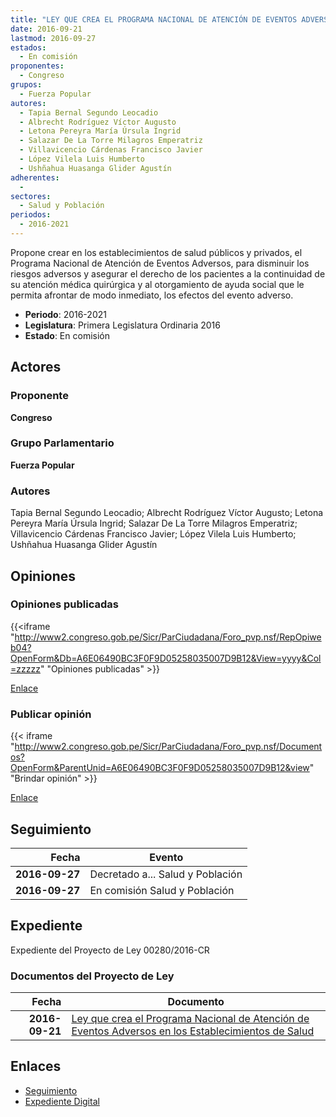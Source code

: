```yaml
---
title: "LEY QUE CREA EL PROGRAMA NACIONAL DE ATENCIÓN DE EVENTOS ADVERSOS EN LOS ESTABLECIMIENTOS DE SALUD"
date: 2016-09-21
lastmod: 2016-09-27
estados: 
  - En comisión
proponentes: 
  - Congreso
grupos: 
  - Fuerza Popular
autores: 
  - Tapia Bernal Segundo Leocadio
  - Albrecht Rodríguez Víctor Augusto
  - Letona Pereyra María Úrsula Ingrid
  - Salazar De La Torre Milagros Emperatriz
  - Villavicencio Cárdenas Francisco Javier
  - López Vilela Luis Humberto
  - Ushñahua Huasanga Glider Agustín
adherentes: 
  - 
sectores: 
  - Salud y Población
periodos: 
  - 2016-2021
---
```


Propone crear en los establecimientos de salud públicos y privados, el Programa Nacional de Atención de Eventos Adversos, para disminuir los riesgos adversos y asegurar el derecho de los pacientes a la continuidad de su atención médica quirúrgica y al otorgamiento de ayuda social que le permita afrontar de modo inmediato, los efectos del evento adverso.

- **Periodo**: 2016-2021
- **Legislatura**: Primera Legislatura Ordinaria 2016
- **Estado**: En comisión

## Actores

### Proponente

**Congreso**

### Grupo Parlamentario

**Fuerza Popular**

### Autores

Tapia Bernal Segundo Leocadio; Albrecht Rodríguez Víctor Augusto; Letona Pereyra María Úrsula Ingrid; Salazar De La Torre Milagros Emperatriz; Villavicencio Cárdenas Francisco Javier; López Vilela Luis Humberto; Ushñahua Huasanga Glider Agustín


## Opiniones

### Opiniones publicadas

{{<iframe "http://www2.congreso.gob.pe/Sicr/ParCiudadana/Foro_pvp.nsf/RepOpiweb04?OpenForm&Db=A6E06490BC3F0F9D05258035007D9B12&View=yyyy&Col=zzzzz" "Opiniones publicadas" >}}

[Enlace](http://www2.congreso.gob.pe/Sicr/ParCiudadana/Foro_pvp.nsf/RepOpiweb04?OpenForm&Db=A6E06490BC3F0F9D05258035007D9B12&View=yyyy&Col=zzzzz)
### Publicar opinión

{{< iframe "http://www2.congreso.gob.pe/Sicr/ParCiudadana/Foro_pvp.nsf/Documentos?OpenForm&ParentUnid=A6E06490BC3F0F9D05258035007D9B12&view" "Brindar opinión" >}}

[Enlace](http://www2.congreso.gob.pe/Sicr/ParCiudadana/Foro_pvp.nsf/Documentos?OpenForm&ParentUnid=A6E06490BC3F0F9D05258035007D9B12&view)

## Seguimiento

| Fecha | Evento |
|------:|--------|
| **2016-09-27** | Decretado a... Salud y Población|
| **2016-09-27** | En comisión Salud y Población|


## Expediente

Expediente del Proyecto de Ley 00280/2016-CR


### Documentos del Proyecto de Ley

| Fecha | Documento |
|------:|--------|
| **2016-09-21** | [Ley que crea el Programa Nacional de Atención de Eventos Adversos en los Establecimientos de Salud](http://www.leyes.congreso.gob.pe/Documentos/2016_2021/Proyectos_de_Ley_y_de_Resoluciones_Legislativas/PL0028020160921..pdf) |

## Enlaces 

- [Seguimiento](http://www2.congreso.gob.pe/Sicr/TraDocEstProc/CLProLey2016.nsf/f7fff46988ca05b1052578e100829cc7/84759fc2d2c2bc7f05258035007460b5?OpenDocument)
- [Expediente Digital](http://www2.congreso.gob.pehttp://www2.congreso.gob.pe/Sicr/TraDocEstProc/CLProLey2016.nsf/f7fff46988ca05b1052578e100829cc7/84759fc2d2c2bc7f05258035007460b5?OpenDocument&Click=05257FB7005EB655.eb71d0cf91d8294e05256cdf006b5706/$Body/0.1C6C)

